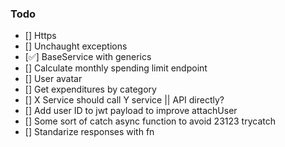### Todo

- [] Https
- [] Unchaught exceptions
- [✅] BaseService with generics
- [] Calculate monthly spending limit endpoint
- [] User avatar
- [] Get expenditures by category
- [] X Service should call Y service || API directly?
- [] Add user ID to jwt payload to improve attachUser
- [] Some sort of catch async function to avoid 23123 trycatch
- [] Standarize responses with fn